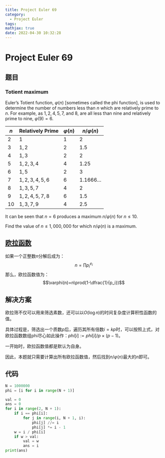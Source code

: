 ```yaml
---
title: Project Euler 69
category:
  - Project Euler
tags:
mathjax: true
date: 2022-04-30 10:32:28
---
```


<escape><!-- more --></escape>

# Project Euler 69

## 题目

### Totient maximum

Euler’s Totient function, $\varphi(n)$ [sometimes called the phi function], is used to determine the number of numbers less than $n$ which are relatively prime to $n$. For example, as $1, 2, 4, 5, 7,$ and $8$, are all less than nine and relatively prime to nine, $\varphi(9)=6$.

|$n$|Relatively Prime|$\varphi(n)$|$n/\varphi(n)$|
|-|-|-|-|
|$2$|$1$|$1$|$2$|
|$3$|$1,2$|$2$|$1.5$|
|$4$|$1,3$|$2$|$2$|
|$5$|$1,2,3,4$|$4$|$1.25$|
|$6$|$1,5$|$2$|$3$|
|$7$|$1,2,3,4,5,6$|$6$|$1.1666\dots$|
|$8$|$1,3,5,7$|$4$|$2$|
|$9$|$1,2,4,5,7,8$|$6$|$1.5$|
|$10$|$1,3,7,9$|$4$|$2.5$|

It can be seen that $n=6$ produces a maximum $n/\varphi(n)$ for $n \leq 10$.

Find the value of $n \leq 1,000,000$ for which $n/\varphi(n)$ is a maximum.

## [欧拉函数](https://mathworld.wolfram.com/TotientFunction.html)

如果一个正整数$n$分解后成为：
$$n=\prod p_i^{e_i}$$
那么，欧拉函数值为：
$$\varphi(n)=n\prod(1-\dfrac{1}{p_i})$$

## 解决方案

欧拉筛不仅可以用来筛选素数，还可以以$O(\log n)$的时间复杂度计算积性函数的值。

具体过程是，筛选出一个质数$p$后，遍历其所有倍数$i=kp$时，可以按照上式，对欧拉函数数组phi尽心如此操作：$phi[i]:=phi[i] / p \times (p-1)$。

一开始时，欧拉函数值都是默认为自身。

因此，本题就只需要计算出所有欧拉函数值，然后找到$n/\varphi(n)$最大的$n$即可。

## 代码

```py
N = 1000000
phi = [i for i in range(N + 1)]

val = 0
ans = 0
for i in range(2, N + 1):
    if i == phi[i]:
        for j in range(i, N + 1, i):
            phi[j] //= i
            phi[j] *= i - 1
    w = i / phi[i]
    if w > val:
        val = w
        ans = i
print(ans)

```
